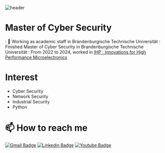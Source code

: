 ![header](https://capsule-render.vercel.app/api?type=transparent&color=212121&height=200&text=Chaerin%20Kim&fontAlign=70&theme=tokyonight)

# Master of Cyber Security
: 🔭 Working as academic staff in Brandenburgische Technische Universität
: Finished Master of Cyber Security in Brandenburgische Technische Universität
: From 2022 to 2024, worked in [IHP : Innovations for High Performance Microelectronics](https://www.ihp-microelectronics.com/)

# Interest
- Cyber Security
- Network Security
- Industrial Security
- Python

# 📫 How to reach me
  [![Gmail Badge](https://img.shields.io/badge/Gmail-d14836?style=flat-square&logo=Gmail&logoColor=white&link=mailto:chaerinkim808@gmail.com)](mailto:chaerinkim808@gmail.com)   [![Linkedin Badge](https://img.shields.io/badge/-LinkedIn-blue?style=flat-square&logo=Linkedin&logoColor=white&link=https://www.linkedin.com/in/https:/www.linkedin.com/in/chaerin-kim-31b19b212/)](https://www.linkedin.com/in/chaerin-kim-31b19b212/) [![Youtube Badge](https://img.shields.io/badge/Youtube-ff0000?style=flat-square&logo=youtube&link=https://www.youtube.com/channel/UCiJb2pjYBKhMekXfaoPuygQ)](https://www.youtube.com/channel/UCiJb2pjYBKhMekXfaoPuygQ)



<!--
**rnrn0909/rnrn0909** is a ✨ _special_ ✨ repository because its `README.md` (this file) appears on your GitHub profile.

Here are some ideas to get you started:

- 🔭 I’m currently working on ...
- 🌱 I’m currently learning ...
- 👯 I’m looking to collaborate on ...
- 🤔 I’m looking for help with ...
- 💬 Ask me about ...
- 📫 How to reach me: ...
- 😄 Pronouns: ...
- ⚡ Fun fact: ...
-->
